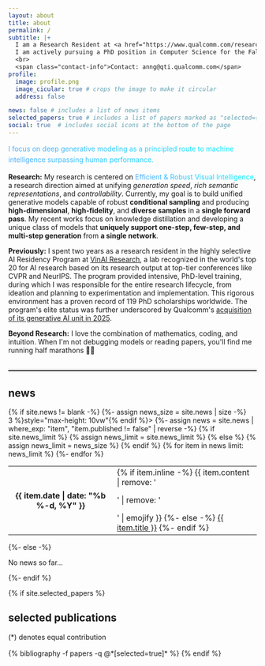 ```yaml
---
layout: about
title: about
permalink: /
subtitle: |+
  I am a Research Resident at <a href="https://www.qualcomm.com/research/artificial-intelligence">Qualcomm AI Research</a>, where I am fortunate to be advised by Principal Scientist Dr. <a href="https://scholar.google.com/citations?user=FYZ5ODQAAAAJ&hl=en">Anh Tran</a>.<br><br>
  I am actively pursuing a PhD position in Computer Science for the Fall 2026 intake and excited to collaborate on impactful research! 🚀<br>
  <br>
  <span class="contact-info">Contact: anng@qti.qualcomm.com</span>
profile:
  image: profile.png
  image_cicular: true # crops the image to make it circular
  address: false

news: false # includes a list of news items
selected_papers: true # includes a list of papers marked as "selected={true}"
social: true  # includes social icons at the bottom of the page
---
```


<div class="aurora-box">
  <p class="aurora-text-about" style="margin: 0; font-weight: 400; line-height: 1.6;">I focus on deep generative modeling as a principled route to machine intelligence surpassing human performance.</p>
</div>

**Research:** My research is centered on <span class="aurora-text-about">Efficient & Robust Visual Intelligence</span>, a research direction aimed at unifying *generation speed*, *rich semantic representations*, and *controllability*. Currently, my goal is to build unified generative models capable of robust **conditional sampling** and producing **high-dimensional**, **high-fidelity**, and **diverse samples** in a **single forward pass**. My recent works focus on knowledge distillation and developing a unique class of models that **uniquely support one-step, few-step, and multi-step generation** from **a single network**.

**Previously:** I spent two years as a research resident in the highly selective AI Residency Program at [VinAI Research](https://github.com/VinAIResearch), a lab recognized in the world's top 20 for AI research based on its research output at top-tier conferences like CVPR and NeurIPS. The program provided intensive, PhD-level training, during which I was responsible for the entire research lifecycle, from ideation and planning to experimentation and implementation. This rigorous environment has a proven record of 119 PhD scholarships worldwide. The program's elite status was further underscored by Qualcomm's [acquisition of its generative AI unit in 2025](https://techcrunch.com/2025/04/01/qualcomm-acquires-generative-ai-division-of-vietnamese-startup-vinai/).

**Beyond Research:** I love the combination of mathematics, coding, and intuition. When I'm not debugging models or reading papers, you'll find me running half marathons 🏃‍♂️

<style>
  .custom-hr {
    border: none;
    border-top: 1px solid rgba(0, 0, 0, 0.1);
    margin: 2rem 0;
  }
  [data-theme="dark"] .custom-hr {
    border-top-color: rgba(255, 255, 255, 0.15);
  }

  .aurora-text-about {
    background: linear-gradient(
      to right,
      #4facfe 0%,
      #00f2fe 100%
    );
    -webkit-background-clip: text;
    -webkit-text-fill-color: transparent;
    background-clip: text;
    text-fill-color: transparent;
  }
</style>
<hr class="custom-hr">

<div class="news">
  <h2>news</h2>
  {% if site.news != blank -%}
  {%- assign news_size = site.news | size -%}
  <div class="table-responsive" {% if site.news_scrollable and news_size > 3 %}style="max-height: 10vw"{% endif %}>
    <table class="table table-sm table-borderless">
    {%- assign news = site.news | where_exp: "item", "item.published != false" | reverse -%}
    {% if site.news_limit %}
    {% assign news_limit = site.news_limit %}
    {% else %}
    {% assign news_limit = news_size %}
    {% endif %}
    {% for item in news limit: news_limit %}
      <tr>
        <th scope="row">{{ item.date | date: "%b %-d, %Y" }}</th>
        <td>
          {% if item.inline -%}
            {{ item.content | remove: '<p>' | remove: '</p>' | emojify }}
          {%- else -%}
            <a class="news-title" href="{{ item.url | relative_url }}">{{ item.title }}</a>
          {%- endif %}
        </td>
      </tr>
    {%- endfor %}
    </table>
  </div>
{%- else -%}
  <p>No news so far...</p>
{%- endif %}
</div>
  
{% if site.selected_papers %}
  <h2>selected publications</h2>
  <p style="margin-bottom: 1rem;">(*) denotes equal contribution</p>
  {% bibliography -f papers -q @*[selected=true]* %}
{% endif %}
